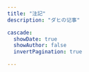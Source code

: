 ```yaml
---
title: "注記"
description: "ダヒの记事"

cascade:
  showDate: true
  showAuthor: false
  invertPagination: true

---
```

